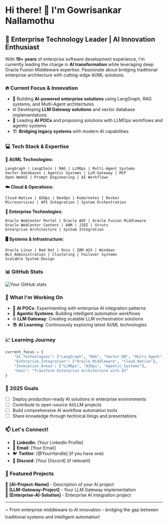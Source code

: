 # Hi there! 👋 I'm Gowrisankar Nallamothu

## 🚀 Enterprise Technology Leader | AI Innovation Enthusiast

With **19+ years** of enterprise software development experience, I'm currently leading the charge in **AI transformation** while leveraging deep Oracle Fusion Middleware expertise. Passionate about bridging traditional enterprise architecture with cutting-edge AI/ML solutions.

### 🔥 Current Focus & Innovation

- 🤖 Building **AI-powered enterprise solutions** using LangGraph, RAG systems, and Multi-Agent architectures
- 🌐 Developing **LLM Gateway solutions** and vector database implementations
- 🔧 Leading **AI POCs** and proposing solutions with LLMOps workflows and agentic systems
- 🏗️ **Bridging legacy systems** with modern AI capabilities

### 💻 Tech Stack & Expertise

**🤖 AI/ML Technologies:**
```
LangGraph | LangChain | RAG | LLMOps | Multi-Agent Systems
Vector Databases | Agentic Systems | LLM Gateway | MCP
Open WebUI | Prompt Engineering | AI Workflows
```

**☁️ Cloud & Operations:**
```
Cloud-Native | AIOps | DevOps | Kubernetes | Docker
Microservices | API Integration | System Orchestration
```

**🏢 Enterprise Technologies:**
```
Oracle WebCenter Portal | Oracle ADF | Oracle Fusion Middleware
Oracle WebCenter Content | OAM | J2EE | Struts
Enterprise Architecture | System Integration
```

**🖥️ Systems & Infrastructure:**
```
Oracle Linux | Red Hat | Unix | IBM AIX | Windows
WLS Administration | Clustering | Failover Systems
Scalable System Design
```

### 📊 GitHub Stats

![Your GitHub stats](https://github-readme-stats.vercel.app/api?username=YOUR_USERNAME&show_icons=true&theme=radical)

### 🔬 What I'm Working On

- 🔬 **AI POCs**: Experimenting with enterprise AI integration patterns
- 🤖 **Agentic Systems**: Building intelligent automation workflows
- 🌐 **LLM Gateway**: Creating scalable LLM orchestration solutions
- 📚 **AI Learning**: Continuously exploring latest AI/ML technologies

### 📈 Learning Journey

```python
current_focus = {
    "AI_Technologies": ["LangGraph", "RAG", "Vector_DB", "Multi_Agent"],
    "Enterprise_Integration": ["Oracle_Middleware", "Cloud_Native"],
    "Innovation_Areas": ["LLMOps", "AIOps", "Agentic_Systems"],
    "Goal": "Transform Enterprise Architecture with AI"
}
```

### 🎯 2025 Goals

- [ ] Deploy production-ready AI solutions in enterprise environments
- [ ] Contribute to open-source AI/LLM projects
- [ ] Build comprehensive AI workflow automation tools
- [ ] Share knowledge through technical blogs and presentations

### 📫 Let's Connect!

- 💼 **LinkedIn**: [Your LinkedIn Profile]
- 📧 **Email**: [Your Email]
- 🐦 **Twitter**: [@YourHandle] (if you have one)
- 💬 **Discord**: [Your Discord] (if relevant)

### 🌟 Featured Projects

<!-- Add your actual repositories here -->
🔗 **[AI-Project-Name]** - Description of your AI project  
🔗 **[LLM-Gateway-Project]** - Your LLM Gateway implementation  
🔗 **[Enterprise-AI-Solution]** - Enterprise AI integration project  

---

⭐️ From enterprise middleware to AI innovation - bridging the gap between traditional systems and intelligent automation!

<!-- 
Replace placeholders:
- [Your Name] with your actual name
- YOUR_USERNAME with your GitHub username
- [Your LinkedIn Profile] with your LinkedIn URL
- [Your Email] with your email
- Add actual project links in Featured Projects section
-->
